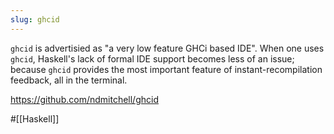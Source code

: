 ```yaml
---
slug: ghcid
---
```


`ghcid` is advertisied as "a very low feature GHCi based IDE". When one uses `ghcid`, Haskell's lack of formal IDE support becomes less of an issue; because `ghcid` provides the most important feature of instant-recompilation feedback, all in the terminal.

<https://github.com/ndmitchell/ghcid>

#[[Haskell]]